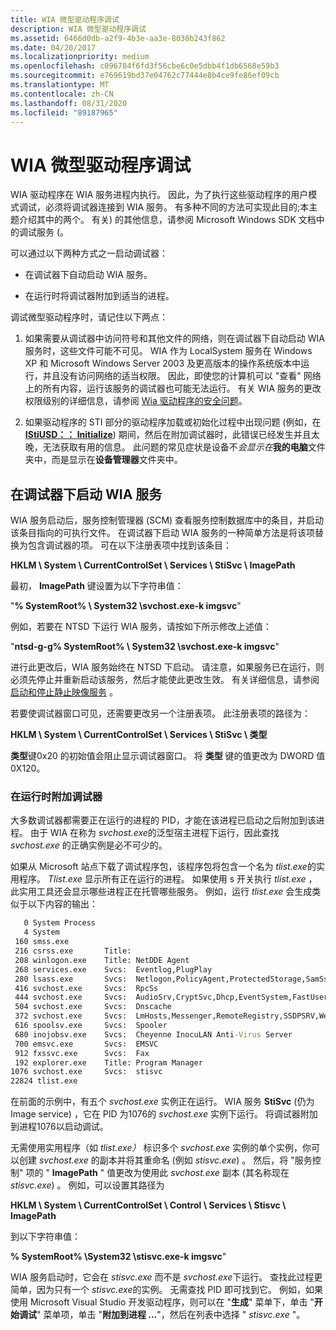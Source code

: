 ```yaml
---
title: WIA 微型驱动程序调试
description: WIA 微型驱动程序调试
ms.assetid: 6466d0db-a2f9-4b3e-aa3e-8030b243f862
ms.date: 04/20/2017
ms.localizationpriority: medium
ms.openlocfilehash: c096784f6fd3f56cbe6c0e5dbb4f1db6568e59b3
ms.sourcegitcommit: e769619bd37e04762c77444e8b4ce9fe86ef09cb
ms.translationtype: MT
ms.contentlocale: zh-CN
ms.lasthandoff: 08/31/2020
ms.locfileid: "89187965"
---
```

# <a name="wia-minidriver-debugging"></a>WIA 微型驱动程序调试

WIA 驱动程序在 WIA 服务进程内执行。 因此，为了执行这些驱动程序的用户模式调试，必须将调试器连接到 WIA 服务。 有多种不同的方法可实现此目的;本主题介绍其中的两个。 有关) 的其他信息，请参阅 Microsoft Windows SDK 文档中的调试服务 (。

可以通过以下两种方式之一启动调试器：

- 在调试器下自动启动 WIA 服务。

- 在运行时将调试器附加到适当的进程。

调试微型驱动程序时，请记住以下两点：

1. 如果需要从调试器中访问符号和其他文件的网络，则在调试器下自动启动 WIA 服务时，这些文件可能不可见。 WIA 作为 LocalSystem 服务在 Windows XP 和 Microsoft Windows Server 2003 及更高版本的操作系统版本中运行，并且没有访问网络的适当权限。 因此，即使您的计算机可以 "查看" 网络上的所有内容，运行该服务的调试器也可能无法运行。 有关 WIA 服务的更改权限级别的详细信息，请参阅 [Wia 驱动程序的安全问题](security-issues-for-wia-drivers.md)。

1. 如果驱动程序的 STI 部分的驱动程序加载或初始化过程中出现问题 (例如，在 [**IStiUSD：： Initialize**](/windows-hardware/drivers/ddi/stiusd/nf-stiusd-istiusd-initialize)) 期间，然后在附加调试器时，此错误已经发生并且太晚，无法获取有用的信息。 此问题的常见症状是设备不*会显示在***我的电脑**文件夹中，而是显示在**设备管理器**文件夹中。

## <a name="starting-the-wia-service-under-a-debugger"></a>在调试器下启动 WIA 服务

WIA 服务启动后，服务控制管理器 (SCM) 查看服务控制数据库中的条目，并启动该条目指向的可执行文件。 在调试器下启动 WIA 服务的一种简单方法是将该项替换为包含调试器的项。 可在以下注册表项中找到该条目：

**HKLM \\ System \\ CurrentControlSet \\ Services \\ StiSvc \\ ImagePath**

最初， **ImagePath** 键设置为以下字符串值：

"**% SystemRoot% \\ System32 \\svchost.exe-k imgsvc**"

例如，若要在 NTSD 下运行 WIA 服务，请按如下所示修改上述值：

"**ntsd-g-g% SystemRoot% \\ System32 \\svchost.exe-k imgsvc**"

进行此更改后，WIA 服务始终在 NTSD 下启动。 请注意，如果服务已在运行，则必须先停止并重新启动该服务，然后才能使此更改生效。 有关详细信息，请参阅 [启动和停止静止映像服务](starting-and-stopping-the-still-image-service.md) 。

若要使调试器窗口可见，还需要更改另一个注册表项。 此注册表项的路径为：

**HKLM \\ System \\ CurrentControlSet \\ Services \\ StiSvc \\ 类型**

**类型**键0x20 的初始值会阻止显示调试器窗口。 将 **类型** 键的值更改为 DWORD 值0X120。

### <a name="attaching-the-debugger-at-run-time"></a>在运行时附加调试器

大多数调试器都需要正在运行的进程的 PID，才能在该进程已启动之后附加到该进程。 由于 WIA 在称为 *svchost.exe*的泛型宿主进程下运行，因此查找 *svchost.exe* 的正确实例是必不可少的。

如果从 Microsoft 站点下载了调试程序包，该程序包将包含一个名为 *tlist.exe*的实用程序。 *Tlist.exe* 显示所有正在运行的进程。 如果使用 s 开关执行 *tlist.exe* ，此实用工具还会显示哪些进程正在托管哪些服务。 例如，运行 *tlist.exe* 会生成类似于以下内容的输出：

```cmd
   0 System Process
   4 System
 160 smss.exe
 216 csrss.exe       Title:
 208 winlogon.exe    Title: NetDDE Agent
 268 services.exe    Svcs:  Eventlog,PlugPlay
 280 lsass.exe       Svcs:  Netlogon,PolicyAgent,ProtectedStorage,SamSs
 416 svchost.exe     Svcs:  RpcSs
 444 svchost.exe     Svcs:  AudioSrv,CryptSvc,Dhcp,EventSystem,FastUserSwitching,CompatibilityServices,helpsvc,Irmon,lanmanserver,lanmanworkstation,Netman,Nla,Schedule,SENS,ShellHWDetection,srservice,TapiSrv,TermService,ThemeService,uploadmgr,W32Time,winmgmt,WmdmPmSp
 504 svchost.exe     Svcs:  Dnscache
 372 svchost.exe     Svcs:  LmHosts,Messenger,RemoteRegistry,SSDPSRV,WebClient
 616 spoolsv.exe     Svcs:  Spooler
 680 inojobsv.exe    Svcs:  Cheyenne InocuLAN Anti-Virus Server
 700 emsvc.exe       Svcs:  EMSVC
 912 fxssvc.exe      Svcs:  Fax
 192 explorer.exe    Title: Program Manager
1076 svchost.exe     Svcs:  stisvc
22824 tlist.exe
```

在前面的示例中，有五个 *svchost.exe* 实例正在运行。 WIA 服务 **StiSvc** (仍为 Image service) ，它在 PID 为1076的 *svchost.exe* 实例下运行。 将调试器附加到进程1076以启动调试。

无需使用实用程序（如 *tlist.exe）* 标识多个 *svchost.exe* 实例的单个实例，你可以创建 *svchost.exe* 的副本并将其重命名 (例如 *stisvc.exe*) 。 然后，将 "服务控制" 项的 " **ImagePath** " 值更改为使用此 *svchost.exe* 副本 (其名称现在 *stisvc.exe*) 。 例如，可以设置其路径为

**HKLM \\ System \\ CurrentControlSet \\ Control \\ Services \\ Stisvc \\ ImagePath**

到以下字符串值：

**% SystemRoot% \\System32 \\stisvc.exe-k imgsvc**"

WIA 服务启动时，它会在 *stisvc.exe* 而不是 *svchost.exe*下运行。 查找此过程更简单，因为只有一个 *stisvc.exe*的实例。 无需查找 PID 即可找到它。 例如，如果使用 Microsoft Visual Studio 开发驱动程序，则可以在 "**生成**" 菜单下，单击 "**开始调试**" 菜单项，单击 "**附加到进程 ...**"，然后在列表中选择 " *stisvc.exe* "。